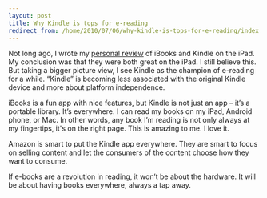 ```yaml
---
layout: post
title: Why Kindle is tops for e-reading
redirect_from: /home/2010/07/06/why-kindle-is-tops-for-e-reading/index.html
---
```

<p>Not long ago, I wrote my <a href="http://www.practicallyefficient.com/2010/06/10/my-take-on-the-ipad-as-an-e-reader-ibooks-and-kindle/">personal review</a> of iBooks and Kindle on the iPad.  My conclusion was that they were both great on the iPad. I still believe this.
But taking a bigger picture view, I see Kindle as the champion of e-reading for a while. “Kindle” is becoming less associated with the original Kindle device and more about platform independence.</p>
<p>iBooks is a fun app with nice features, but Kindle is not just an app – it’s a portable library. It’s everywhere. I can read my books on my iPad, Android phone, or Mac. In other words, any book I’m reading is not only always at my fingertips, it's on the right page. This is amazing to me. I love it.</p>
<p>Amazon is smart to put the Kindle app everywhere.  They are smart to focus on selling content and let the consumers of the content choose how they want to consume.</p>
<p>If e-books are a revolution in reading, it won’t be about the hardware. It will be about having books everywhere, always a tap away.</p>
